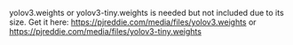 yolov3.weights or yolov3-tiny.weights is needed but not included due to its
size.  Get it here: https://pjreddie.com/media/files/yolov3.weights or
https://pjreddie.com/media/files/yolov3-tiny.weights
